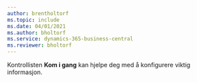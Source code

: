```yaml
---
author: brentholtorf
ms.topic: include
ms.date: 04/01/2021
ms.author: bholtorf
ms.service: dynamics-365-business-central
ms.reviewer: bholtorf
---
```

Kontrollisten **Kom i gang** kan hjelpe deg med å konfigurere viktig informasjon.  
